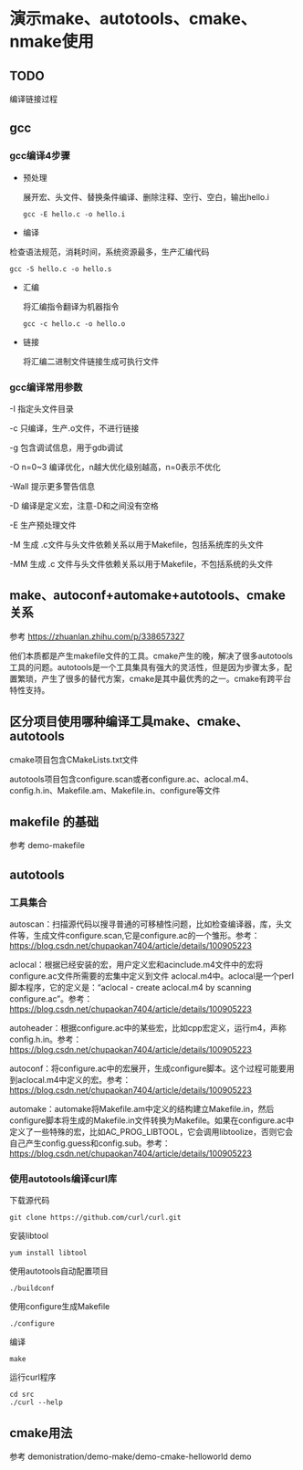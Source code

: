# 演示make、autotools、cmake、nmake使用

## TODO 

编译链接过程

## gcc

### gcc编译4步骤

- 预处理

  展开宏、头文件、替换条件编译、删除注释、空行、空白，输出hello.i

  ```shell
  gcc -E hello.c -o hello.i
  ```

-  编译

  检查语法规范，消耗时间，系统资源最多，生产汇编代码

  ```shell
  gcc -S hello.c -o hello.s
  ```

- 汇编

  将汇编指令翻译为机器指令

  ```shell
  gcc -c hello.c -o hello.o
  ```

- 链接

  将汇编二进制文件链接生成可执行文件

### gcc编译常用参数

-I 指定头文件目录

-c 只编译，生产.o文件，不进行链接

-g 包含调试信息，用于gdb调试

-O n=0~3 编译优化，n越大优化级别越高，n=0表示不优化

-Wall 提示更多警告信息

-D<DEF> 编译是定义宏，注意-D和<DEF>之间没有空格

-E 生产预处理文件

-M 生成 .c文件与头文件依赖关系以用于Makefile，包括系统库的头文件

-MM 生成 .c 文件与头文件依赖关系以用于Makefile，不包括系统的头文件





## make、autoconf+automake+autotools、cmake关系

参考
https://zhuanlan.zhihu.com/p/338657327

他们本质都是产生makefile文件的工具。cmake产生的晚，解决了很多autotools工具的问题。autotools是一个工具集具有强大的灵活性，但是因为步骤太多，配置繁琐，产生了很多的替代方案，cmake是其中最优秀的之一。cmake有跨平台特性支持。

## 区分项目使用哪种编译工具make、cmake、autotools

cmake项目包含CMakeLists.txt文件

autotools项目包含configure.scan或者configure.ac、aclocal.m4、config.h.in、Makefile.am、Makefile.in、configure等文件



## makefile 的基础

参考 demo-makefile



## autotools 

### 工具集合

autoscan：扫描源代码以搜寻普通的可移植性问题，比如检查编译器，库，头文件等，生成文件configure.scan,它是configure.ac的一个雏形。参考：https://blog.csdn.net/chupaokan7404/article/details/100905223

aclocal：根据已经安装的宏，用户定义宏和acinclude.m4文件中的宏将configure.ac文件所需要的宏集中定义到文件 aclocal.m4中。aclocal是一个perl 脚本程序，它的定义是：“aclocal - create aclocal.m4 by scanning configure.ac”。参考：https://blog.csdn.net/chupaokan7404/article/details/100905223

autoheader：根据configure.ac中的某些宏，比如cpp宏定义，运行m4，声称config.h.in。参考：https://blog.csdn.net/chupaokan7404/article/details/100905223

autoconf：将configure.ac中的宏展开，生成configure脚本。这个过程可能要用到aclocal.m4中定义的宏。参考：https://blog.csdn.net/chupaokan7404/article/details/100905223

automake：automake将Makefile.am中定义的结构建立Makefile.in，然后configure脚本将生成的Makefile.in文件转换为Makefile。如果在configure.ac中定义了一些特殊的宏，比如AC_PROG_LIBTOOL，它会调用libtoolize，否则它会自己产生config.guess和config.sub。参考：https://blog.csdn.net/chupaokan7404/article/details/100905223

### 使用autotools编译curl库

下载源代码

```shell
git clone https://github.com/curl/curl.git
```

安装libtool

```shell
yum install libtool
```

使用autotools自动配置项目

```shell
./buildconf
```

使用configure生成Makefile

```shell
./configure
```

编译

```shell
make
```

运行curl程序

```shell
cd src
./curl --help
```



## cmake用法

参考 demonistration/demo-make/demo-cmake-helloworld demo

